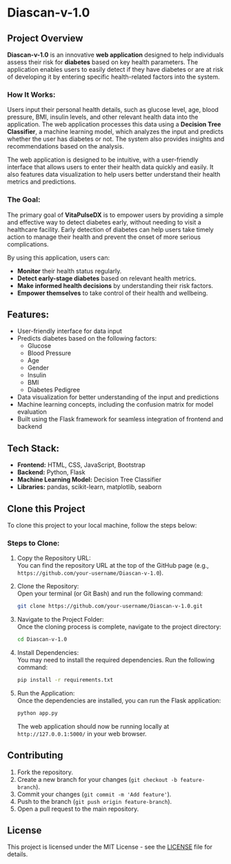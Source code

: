 # **Diascan-v-1.0**

## **Project Overview**

**Diascan-v-1.0** is an innovative **web application** designed to help individuals assess their risk for **diabetes** based on key health parameters. The application enables users to easily detect if they have diabetes or are at risk of developing it by entering specific health-related factors into the system. 


### How It Works:

Users input their personal health details, such as glucose level, age, blood pressure, BMI, insulin levels, and other relevant health data into the application. The web application processes this data using a **Decision Tree Classifier**, a machine learning model, which analyzes the input and predicts whether the user has diabetes or not. The system also provides insights and recommendations based on the analysis.

The web application is designed to be intuitive, with a user-friendly interface that allows users to enter their health data quickly and easily. It also features data visualization to help users better understand their health metrics and predictions.

### **The Goal**:
The primary goal of **VitaPulseDX** is to empower users by providing a simple and effective way to detect diabetes early, without needing to visit a healthcare facility. Early detection of diabetes can help users take timely action to manage their health and prevent the onset of more serious complications. 

By using this application, users can:
- **Monitor** their health status regularly.
- **Detect early-stage diabetes** based on relevant health metrics.
- **Make informed health decisions** by understanding their risk factors.
- **Empower themselves** to take control of their health and wellbeing.

## Features:

- User-friendly interface for data input
- Predicts diabetes based on the following factors:
  - Glucose
  - Blood Pressure
  - Age
  - Gender
  - Insulin
  - BMI
  - Diabetes Pedigree
- Data visualization for better understanding of the input and predictions
- Machine learning concepts, including the confusion matrix for model evaluation
- Built using the Flask framework for seamless integration of frontend and backend

## Tech Stack:
- **Frontend:** HTML, CSS, JavaScript, Bootstrap
- **Backend:** Python, Flask
- **Machine Learning Model:** Decision Tree Classifier
- **Libraries:** pandas, scikit-learn, matplotlib, seaborn

## Clone this Project

To clone this project to your local machine, follow the steps below:

### **Steps to Clone:**

1. Copy the Repository URL:  
   You can find the repository URL at the top of the GitHub page (e.g., `https://github.com/your-username/Diascan-v-1.0`).

2. Clone the Repository:  
   Open your terminal (or Git Bash) and run the following command:
   ```bash
   git clone https://github.com/your-username/Diascan-v-1.0.git
   ```

3. Navigate to the Project Folder:  
   Once the cloning process is complete, navigate to the project directory:
   ```bash
   cd Diascan-v-1.0
   ```

4. Install Dependencies:  
   You may need to install the required dependencies. Run the following command:
   ```bash
   pip install -r requirements.txt
   ```

5. Run the Application:  
   Once the dependencies are installed, you can run the Flask application:
   ```bash
   python app.py
   ```

   The web application should now be running locally at `http://127.0.0.1:5000/` in your web browser.

## Contributing

1. Fork the repository.
2. Create a new branch for your changes (`git checkout -b feature-branch`).
3. Commit your changes (`git commit -m 'Add feature'`).
4. Push to the branch (`git push origin feature-branch`).
5. Open a pull request to the main repository.


## License

This project is licensed under the MIT License - see the [LICENSE](LICENSE) file for details.


